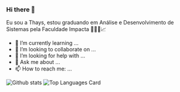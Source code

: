 ### Hi there 👋

Eu sou a Thays, estou graduando em Análise e Desenvolvimento de Sistemas pela Faculdade Impacta 👩🏻‍💻📈

- 🌱 I’m currently learning ...
- 👯 I’m looking to collaborate on ...
- 🤔 I’m looking for help with ...
- 💬 Ask me about ...
- 📫 How to reach me: ...

![Github stats](https://github-readme-stats.vercel.app/api?username=thaysrq&theme=highcontrast&show_icons=true&layout=compact)
![Top Languages Card](https://github-readme-stats.vercel.app/api/top-langs/?username=thaysrq&theme=highcontrast&show_icons=true&layout=compact)
